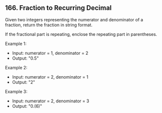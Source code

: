 ## 166. Fraction to Recurring Decimal


Given two integers representing the numerator and denominator of a fraction, return the fraction in string format.

If the fractional part is repeating, enclose the repeating part in parentheses.

Example 1:

- Input: numerator = 1, denominator = 2
- Output: "0.5"

Example 2:

- Input: numerator = 2, denominator = 1
- Output: "2"

Example 3:

- Input: numerator = 2, denominator = 3
- Output: "0.(6)"
